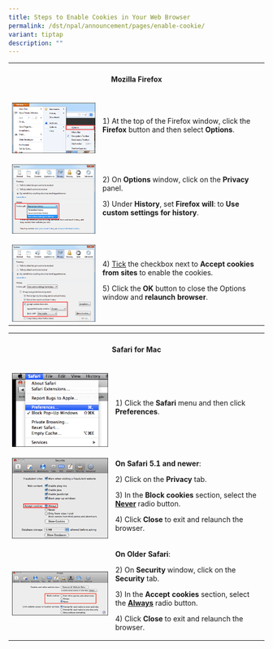```yaml
---
title: Steps to Enable Cookies in Your Web Browser
permalink: /dst/npal/announcement/pages/enable-cookie/
variant: tiptap
description: ""
---
```

<table>
<tbody>
<tr>
<th rowspan="1" colspan="2">
<h4>Mozilla Firefox</h4>
</th>
</tr>
<tr>
<td rowspan="1" colspan="1">
<p></p>
<div class="isomer-image-wrapper">
<img style="width: 100%" height="auto" width="100%" alt="options" src="/images/enablecookie_ff_1.gif">
</div>
</td>
<td rowspan="1" colspan="1">
<p>1) At the top of the Firefox window, click the <strong>Firefox</strong> button
and then select <strong>Options</strong>.</p>
</td>
</tr>
<tr>
<td rowspan="1" colspan="1">
<p></p>
<div class="isomer-image-wrapper">
<img style="width: 100%" height="auto" width="100%" alt="remember history" src="/images/enablecookie_ff_2.gif">
</div>
</td>
<td rowspan="1" colspan="1">
<p>2) On<strong> Options</strong> window, click on the <strong>Privacy</strong> panel.</p>
<p>3) Under <strong>History</strong>, set <strong>Firefox will</strong>: to <strong>Use custom settings for history</strong>.</p>
</td>
</tr>
<tr>
<td rowspan="1" colspan="1">
<p></p>
<div class="isomer-image-wrapper">
<img style="width: 100%" height="auto" width="100%" alt="accept cookies" src="/images/enablecookie_ff_3.gif">
</div>
</td>
<td rowspan="1" colspan="1">
<p>4) <u>Tick</u> the checkbox next to <strong>Accept cookies from sites</strong> to
enable the cookies.</p>
<p>5) Click the <strong>OK</strong> button to close the Options window and <strong>relaunch browser</strong>.</p>
</td>
</tr>
</tbody>
</table>
<table>
<tbody>
<tr>
<th rowspan="1" colspan="2">
<p></p>
<h4>Safari for Mac</h4>
</th>
</tr>
<tr>
<td rowspan="1" colspan="1">
<p></p>
<div class="isomer-image-wrapper">
<img style="width: 100%" height="auto" width="100%" alt="safari preferences" src="/images/enablecookie_safari_1.gif">
</div>
</td>
<td rowspan="1" colspan="1">
<p>1) Click the <strong>Safari</strong> menu and then click <strong>Preferences</strong>.</p>
</td>
</tr>
<tr>
<td rowspan="1" colspan="1">
<p></p>
<div class="isomer-image-wrapper">
<img style="width: 100%" height="auto" width="100%" alt="safari accept cookies" src="/images/enablecookie_safari_2a.gif">
</div>
</td>
<td rowspan="1" colspan="1">
<p><strong>On Safari 5.1 and newer</strong>:</p>
<p>2) Click on the <strong>Privacy </strong>tab.</p>
<p>3) In the <strong>Block cookies</strong> section, select the <strong><u>Never</u></strong> radio
button.</p>
<p>4) Click<strong> Close </strong>to exit and relaunch the browser.</p>
</td>
</tr>
<tr>
<td rowspan="1" colspan="1">
<p></p>
<div class="isomer-image-wrapper">
<img style="width: 100%" height="auto" width="100%" alt="safari enable cookie" src="/images/enablecookie_safari_2b.gif">
</div>
</td>
<td rowspan="1" colspan="1">
<p><strong>On Older Safari</strong>:</p>
<p>2) On<strong> Security </strong>window, click on the <strong>Security </strong>tab.</p>
<p>3) In the <strong>Accept cookies</strong> section, select the <strong><u>Always</u></strong> radio
button.</p>
<p>4) Click<strong> Close </strong>to exit and relaunch the browser.</p>
</td>
</tr>
</tbody>
</table>
<p></p>